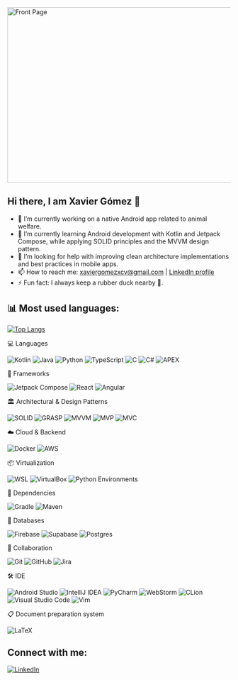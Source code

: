 <img width="1584" height="396" alt="Front Page" src="https://github.com/user-attachments/assets/be12d115-5973-4e43-b826-61146e96a825" />


## Hi there, I am Xavier Gómez 👋

- 🔭 I’m currently working on a native Android app related to animal welfare.
- 🌱 I’m currently learning Android development with Kotlin and Jetpack Compose, while applying SOLID principles and the MVVM design pattern.
- 🤔 I’m looking for help with improving clean architecture implementations and best practices in mobile apps.
- 📫 How to reach me: xaviergomezxcv@gmail.com | [LinkedIn profile](https://www.linkedin.com/in/xavier-g%C3%B3mez-de-la-torre-017ba514a/)
- ⚡ Fun fact: I always keep a rubber duck nearby 🦆.

## 📊 Most used languages:
[![Top Langs](https://github-readme-stats-xaviergomez95s-projects.vercel.app/api/top-langs/?username=XavierGomez95&layout=compact&theme=tokyonight&hide=html,css&exclude_repo=nombre-del-repo)](https://github.com/anuraghazra/github-readme-stats)


💻 Languages

![Kotlin](https://img.shields.io/badge/kotlin-%237F52FF.svg?style=for-the-badge&logo=kotlin&logoColor=white) ![Java](https://img.shields.io/badge/java-%23ED8B00.svg?style=for-the-badge&logo=java&logoColor=white) ![Python](https://img.shields.io/badge/python-3670A0?style=for-the-badge&logo=python&logoColor=ffdd54) ![TypeScript](https://img.shields.io/badge/typescript-%23007ACC.svg?style=for-the-badge&logo=typescript&logoColor=white) ![C](https://img.shields.io/badge/c-%2300599C.svg?style=for-the-badge&logo=c&logoColor=white) ![C#](https://img.shields.io/badge/c%23-%23239120.svg?style=for-the-badge&logo=csharp&logoColor=white) ![APEX](https://img.shields.io/badge/apex-%2300A1E0.svg?style=for-the-badge&logo=salesforce&logoColor=white)

🧩 Frameworks

![Jetpack Compose](https://img.shields.io/badge/Jetpack%20Compose-4285F4.svg?style=for-the-badge&logo=jetpackcompose&logoColor=white) ![React](https://img.shields.io/badge/React-61DAFB.svg?style=for-the-badge&logo=react&logoColor=black) ![Angular](https://img.shields.io/badge/Angular-DD0031.svg?style=for-the-badge&logo=angular&logoColor=white)

🏛️ Architectural & Design Patterns

![SOLID](https://img.shields.io/badge/SOLID-4CAF50.svg?style=for-the-badge&logoColor=white) ![GRASP](https://img.shields.io/badge/GRASP-2196F3.svg?style=for-the-badge&logoColor=white) ![MVVM](https://img.shields.io/badge/MVVM-9C27B0.svg?style=for-the-badge&logoColor=white) ![MVP](https://img.shields.io/badge/MVP-FF9800.svg?style=for-the-badge&logoColor=white) ![MVC](https://img.shields.io/badge/MVC-607D8B.svg?style=for-the-badge&logoColor=white)

☁️ Cloud & Backend

![Docker](https://img.shields.io/badge/docker-%230db7ed.svg?style=for-the-badge&logo=docker&logoColor=white) ![AWS](https://img.shields.io/badge/AWS-%23FF9900.svg?style=for-the-badge&logo=amazonaws&logoColor=white) 

📦 Virtualization

![WSL](https://img.shields.io/badge/WSL-0A97F5.svg?style=for-the-badge&logo=wsl&logoColor=white) ![VirtualBox](https://img.shields.io/badge/VirtualBox-183A61.svg?style=for-the-badge&logo=virtualbox&logoColor=white) ![Python Environments](https://img.shields.io/badge/Python%20Environments-3776AB.svg?style=for-the-badge&logo=python&logoColor=white)

🔗 Dependencies

![Gradle](https://img.shields.io/badge/Gradle-02303A.svg?style=for-the-badge&logo=Gradle&logoColor=white) ![Maven](https://img.shields.io/badge/maven-266dc5.svg?style=for-the-badge&logo=maven&logoColor=white)

💾 Databases

![Firebase](https://img.shields.io/badge/firebase-a08021?style=for-the-badge&logo=firebase&logoColor=ffcd34) ![Supabase](https://img.shields.io/badge/Supabase-3ECF8E?style=for-the-badge&logo=supabase&logoColor=white) ![Postgres](https://img.shields.io/badge/postgres-%23316192.svg?style=for-the-badge&logo=postgresql&logoColor=white)

🤝 Collaboration

![Git](https://img.shields.io/badge/git-%23F05033.svg?style=for-the-badge&logo=git&logoColor=white) ![GitHub](https://img.shields.io/badge/github-%23121011.svg?style=for-the-badge&logo=github&logoColor=white) ![Jira](https://img.shields.io/badge/jira-%230A0FFF.svg?style=for-the-badge&logo=jira&logoColor=white)

🛠️ IDE

![Android Studio](https://img.shields.io/badge/Android%20Studio-0A3D62.svg?style=for-the-badge&logo=androidstudio&logoColor=white) ![IntelliJ IDEA](https://img.shields.io/badge/IntelliJ%20IDEA-9966FF.svg?style=for-the-badge&logo=intellijidea&logoColor=white) ![PyCharm](https://img.shields.io/badge/PyCharm-FFFF00.svg?style=for-the-badge&logo=pycharm&logoColor=black) ![WebStorm](https://img.shields.io/badge/WebStorm-07C3F2.svg?style=for-the-badge&logo=webstorm&logoColor=white) ![CLion](https://img.shields.io/badge/CLion-21D789.svg?style=for-the-badge&logo=clion&logoColor=white) ![Visual Studio Code](https://img.shields.io/badge/Visual%20Studio%20Code-0078d7.svg?style=for-the-badge&logo=visualstudiocode&logoColor=white) ![Vim](https://img.shields.io/badge/Vim-019733.svg?style=for-the-badge&logo=vim&logoColor=white)

📋 Document preparation system

![LaTeX](https://img.shields.io/badge/latex-%23008080.svg?style=for-the-badge&logo=latex&logoColor=white)


## Connect with me:

[![LinkedIn](https://img.shields.io/badge/LinkedIn-0A66C2.svg?style=for-the-badge&logo=linkedin&logoColor=white)](https://www.linkedin.com/in/xavier-g%C3%B3mez-de-la-torre-017ba514a/)

